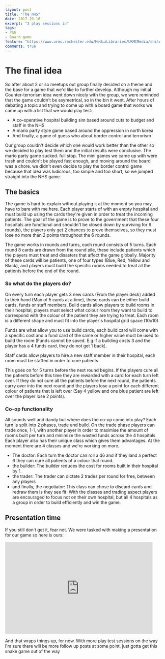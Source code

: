 ```yaml
---
layout: post
title: "The NHS"
date: 2017-10-16
excerpt: "3 play sessions in"
tags:
- P&G
- Board game
feature: "https://www.urmc.rochester.edu/MediaLibraries/URMCMedia/childrens-hospital/giving/images/gch-slider/giving-2016-phaseii.jpg"
comments: true
---
```


# The final idea
So after about 2 or so meetups out group finally decided on a theme and the base for a game that we'd like to further develop.
Although my initial Counter-terrorism idea went down nicely with the group, we were reminded that the game couldn't be asymetrical, so in the bin it went.
After hours of debating a topic and trying to come up with a board game that works we came up with a list that we would play test:
- A co-operative hospital building sim based around cuts to budget and staff in the NHS
- A mario party style game based around the oppression in north korea
- And finally, a game of guess who about border control and terrorism

Our group couldn't decide which one would work better than the other so we decided to play test them and the initial results were conclusive.
The mario party game sucked. full stop. The mini games we came up with were trash and couldn't be played fast enough, and moving around the board was a chore.
we didn't even decide to play the border control game because that idea was ludicrous, too simple and too short, so we jumped straight into the NHS game.

## The basics
The game is hard to explain without playing it at the moment so you may have to bare with me here.
Each player starts of with an empty hospital and must build up using the cards they're given in order to treat the incoming patients.
The goal of the game is to prove to the government that these four hospitals are functional and shouldn't be closed down by surviving for 6 rounds), the players only get 2 chances to prove themselves, so they must lose no more than 2 points throughout the 6 rounds.

The game works in rounds and turns, each round consists of 5 turns.
Each round 8 cards are drawn from the round pile, these include patients which the players must treat and disasters that affect the game globally.
Majority of these cards will be patients, one of four types (Blue, Red, Yellow and Black), and players must build the specific rooms needed to treat all the patients before the end of the round.

### So what do the players do?
On every turn each player gets 3 new cards (From the player deck) added to their hand (Max of 5 cards at a time), these cards can be either build cards, funds or staff members.
Build cards allow players to build rooms in their hospital, players must select what colour room they want to build to correspond with the colour of the
patient they are trying to treat. Each room is a different shape and must fit into the player's hospital grid space (10x10).

Funds are what allow you to use build cards, each build card will come with a specific cost and a fund card of the same or higher value must be used to build the room (Funds cannot be saved. E.g if a building costs 3 and the player has a 4 funds card, they do not get 1 back).

Staff cards allow players to hire a new staff member in their hospital, each room must be staffed in order to cure patients.

This goes on for 5 turns before the next round begins. If the players cure all the patients before this time they are rewarded with a card for each turn left over. If they do not cure all the patients before the next round, the patients carry over into the next round and the players lose a point for each different colour of patients that is left over (Say 4 yellow and one blue patient are left over the player lose 2 points).

### Co-op functionality
All sounds well and dandy but where does the co-op come into play? Each turn is split into 2 phases, trade and build. On the trade phase players can trade once, 1-1, with another player in order to maximise the amount of rooms built per turn and minimize the wasted funds across the 4 hospitals. Each player also has their unique class which gives them advantages.
At the moment there are 4 classes and we're working on more.
- The doctor: Each turn the doctor can roll a d6 and if they land a perfect 6 they can cure all patients of a colour that round.
- the builder: The builder reduces the cost for rooms built in their hospital by 1.
- the trader: The trader can dictate 2 trades per round for free, between any players
- and finally, the negotiator: This class can chose to discard cards and redraw them is they see fit.
With the classes and trading aspect players are encouraged to focus not on their own hospital, but all 4 hospitals as a group in order to build efficiently and win the game.

## Presentation time
If you still don't get it, fear not. We were tasked with making a presentation for our game so here is ours: <br>
<iframe src="https://docs.google.com/presentation/d/e/2PACX-1vR7sEFk2XDvA4i5NAG8dgqAhfn778WxyvVveMNS38V2dEFCsUMd0QkY18bggGs0tBoSVplb7zmwFq-R/embed?start=false&loop=false&delayms=3000" frameborder="0" width="480" height="299" allowfullscreen="true" mozallowfullscreen="true" webkitallowfullscreen="true"></iframe>

And that wraps things up, for now. With more play test sessions on the way i'm sure there will be more follow up posts at some point, just gotta get this snake game out of the way




